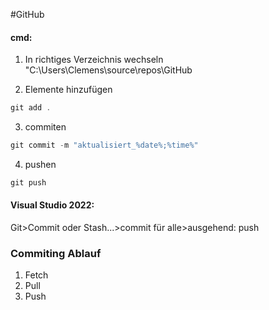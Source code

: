 #GitHub 

#### cmd:
1. In richtiges Verzeichnis wechseln 
	"C:\Users\Clemens\source\repos\GitHub 

2. Elemente hinzufügen
```csharp
git add .
```

3. commiten
```csharp
git commit -m "aktualisiert_%date%;%time%"
```

4. pushen
```csharp
git push
```


#### Visual Studio 2022:
Git>Commit oder Stash...>commit für alle>ausgehend: push

### Commiting Ablauf
1. Fetch
2. Pull
3. Push